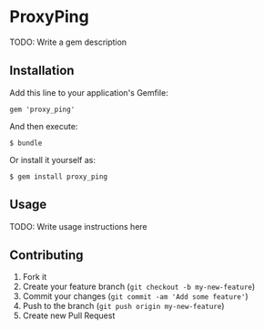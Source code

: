 # ProxyPing

TODO: Write a gem description

## Installation

Add this line to your application's Gemfile:

    gem 'proxy_ping'

And then execute:

    $ bundle

Or install it yourself as:

    $ gem install proxy_ping

## Usage

TODO: Write usage instructions here

## Contributing

1. Fork it
2. Create your feature branch (`git checkout -b my-new-feature`)
3. Commit your changes (`git commit -am 'Add some feature'`)
4. Push to the branch (`git push origin my-new-feature`)
5. Create new Pull Request
